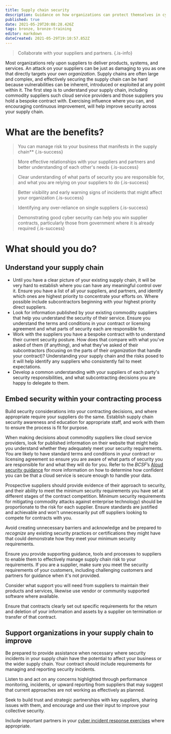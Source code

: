 ```yaml
---
title: Supply chain security
description: Guidance on how organizations can protect themselves in cyberspace.
published: true
date: 2021-05-29T20:08:28.426Z
tags: bronze, bronze-training
editor: markdown
dateCreated: 2021-05-29T19:10:57.852Z
---
```


> Collaborate with your suppliers and partners.
{.is-info}


Most organizations rely upon suppliers to deliver products, systems, and services. An attack on your suppliers can be just as damaging to you as one that directly targets your own *organization*. Supply chains are often large and complex, and effectively securing the supply chain can be hard because vulnerabilities can be inherent, introduced or exploited at any point within it. The first step is to understand your supply chain, including commodity suppliers such cloud service providers and those suppliers you hold a bespoke contract with. Exercising influence where you can, and encouraging continuous improvement, will help improve security across your supply chain.


# What are the benefits?

> You can manage risk to your business that manifests in the supply chain**
{.is-success}

> More effective relationships with your suppliers and partners and better understanding of each other's needs
{.is-success}

> Clear understanding of what parts of security you are responsible for, and what you are relying on your suppliers to do
{.is-success}

> Better visibility and early warning signs of incidents that might affect your organization
{.is-success}

> Identifying any over-reliance on single suppliers
{.is-success}

> Demonstrating good cyber security can help you win supplier contracts, particularly those from government where it is already required
{.is-success}


# What should you do?

## Understand your supply chain

- Until you have a clear picture of your existing supply chain, it will be very hard to establish where you can have any meaningful control over it. Ensure you have a list of all your suppliers, and partners, and identify which ones are highest priority to concentrate your efforts on. Where possible include subcontractors beginning with your highest priority direct suppliers.
- Look for information published by your existing commodity suppliers that help you understand the security of their service. Ensure you understand the terms and conditions in your contract or licensing agreement and what parts of security each are responsible for.
- Work with the suppliers you have a bespoke contract with to understand their current security posture. How does that compare with what you've asked of them (if anything), and what they've asked of their subcontractors (focusing on the parts of their *organization* that handle your contract)? Understanding your supply chain and the risks posed to it will help identify any suppliers who consistently fail to meet expectations.
- Develop a common understanding with your suppliers of each party's security responsibilities, and what subcontracting decisions you are happy to delegate to them.

## Embed security within your contracting process

Build security considerations into your contracting decisions, and where appropriate require your suppliers do the same. Establish supply chain security awareness and education for appropriate staff, and work with them to ensure the process is fit for purpose.

When making decisions about commodity suppliers like cloud service providers, look for published information on their website that might help you understand whether they adequately meet your security requirements. You are likely to have standard terms and conditions in your contract or licensing agreement so ensure you are aware of what parts of security you are responsible for and what they will do for you. Refer to the *BCSF*’s [Aloud security guidance](/silver-training) for more information on how to determine how confident you can be that a cloud service is secure enough to handle your data.

Prospective suppliers should provide evidence of their approach to security, and their ability to meet the minimum security requirements you have set at different stages of the contract competition. Minimum security requirements for mitigating commodity attacks against enterprise technology) should be proportionate to the risk for each supplier. Ensure standards are justified and achievable and won't unnecessarily put off suppliers looking to compete for contracts with you.

Avoid creating unnecessary barriers and acknowledge and be prepared to *recognize* any existing security practices or certifications they might have that could demonstrate how they meet your minimum security requirements.

Ensure you provide supporting guidance, tools and processes to suppliers to enable them to effectively manage supply chain risk to your requirements. If you are a supplier, make sure you meet the security requirements of your customers, including challenging customers and partners for guidance when it's not provided.

Consider what support you will need from suppliers to maintain their products and services, likewise use vendor or community supported software where available.

Ensure that contracts clearly set out specific requirements for the return and deletion of your information and assets by a supplier on termination or transfer of that contract.

## Support organizations in your supply chain to improve

Be prepared to provide assistance when necessary where security incidents in your supply chain have the potential to affect your business or the wider supply chain. Your contract should include requirements for managing and reporting security incidents.

Listen to and act on any concerns highlighted through performance monitoring, incidents, or upward reporting from suppliers that may suggest that current approaches are not working as effectively as planned.

Seek to build trust and strategic partnerships with key suppliers, sharing issues with them, and encourage and use their input to improve your collective security.

Include important partners in your [cyber incident response exercises](#) where appropriate.
